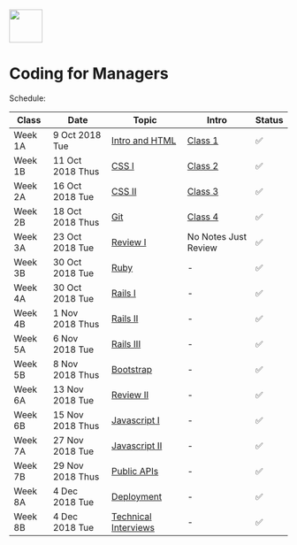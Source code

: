 # <img src="https://cloud.githubusercontent.com/assets/8397980/19818474/bd21af4c-9d04-11e6-8df6-1ed154718dce.png" height="60">

# Coding for Managers

Schedule:

| Class | Date | Topic | Intro | Status |
|-----|------|------|------|------|
| Week 1A | 9 Oct 2018 Tue | [Intro and HTML](intro) | [Class 1](intro/intro.md) | ✅ |
| Week 1B | 11 Oct 2018 Thus | [CSS I](css-1) | [Class 2](css-1/intro.md) | ✅ |
| Week 2A | 16 Oct 2018 Tue | [CSS II](css-2) | [Class 3](css-2/intro.md) | ✅ |
| Week 2B | 18 Oct 2018 Thus | [Git](git) | [Class 4](git/intro.md) | ✅ |
| Week 3A | 23 Oct 2018 Tue | [Review I](review-1) | No Notes Just Review | ✅ |
| Week 3B | 30 Oct 2018 Tue | [Ruby](ruby) | - | ✅ |
| Week 4A | 30 Oct 2018 Tue | [Rails I](rails-1) | - | ✅ |
| Week 4B | 1 Nov 2018 Thus | [Rails II](rails-2) | - | ✅ |
| Week 5A | 6 Nov 2018 Tue | [Rails III](rails-3) | - | ✅ |
| Week 5B | 8 Nov 2018 Thus | [Bootstrap](bootstrap) | - | ✅ |
| Week 6A | 13 Nov 2018 Tue | [Review II](review-2) | - | ✅ |
| Week 6B | 15 Nov 2018 Thus  | [Javascript I](javascript-1) | - | ✅ |
| Week 7A | 27 Nov 2018 Tue | [Javascript II](javascript-2) | - | ✅ |
| Week 7B | 29 Nov 2018 Thus | [Public APIs](public-apis) | - | ✅ |
| Week 8A | 4 Dec 2018 Tue | [Deployment](deployment) | - | ✅ |
| Week 8B | 4 Dec 2018 Tue | [Technical Interviews](technical-interview) | - | ✅ |
